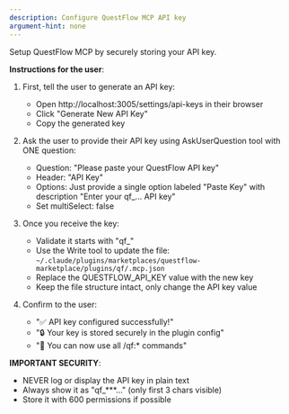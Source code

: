 ```yaml
---
description: Configure QuestFlow MCP API key
argument-hint: none
---
```


Setup QuestFlow MCP by securely storing your API key.

**Instructions for the user**:

1. First, tell the user to generate an API key:
   - Open http://localhost:3005/settings/api-keys in their browser
   - Click "Generate New API Key"
   - Copy the generated key

2. Ask the user to provide their API key using AskUserQuestion tool with ONE question:
   - Question: "Please paste your QuestFlow API key"
   - Header: "API Key"
   - Options: Just provide a single option labeled "Paste Key" with description "Enter your qf_... API key"
   - Set multiSelect: false

3. Once you receive the key:
   - Validate it starts with "qf_"
   - Use the Write tool to update the file: `~/.claude/plugins/marketplaces/questflow-marketplace/plugins/qf/.mcp.json`
   - Replace the QUESTFLOW_API_KEY value with the new key
   - Keep the file structure intact, only change the API key value

4. Confirm to the user:
   - "✅ API key configured successfully!"
   - "🔒 Your key is stored securely in the plugin config"
   - "🚀 You can now use all /qf:* commands"

**IMPORTANT SECURITY**:
- NEVER log or display the API key in plain text
- Always show it as "qf_***..." (only first 3 chars visible)
- Store it with 600 permissions if possible
